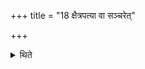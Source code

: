 +++
title = "18 क्षैत्रपत्या वा सञ्चरेत्"

+++

<details><summary>थिते</summary>

क्षैत्रपत्या वा सञ्चरेत् १८
</details>
